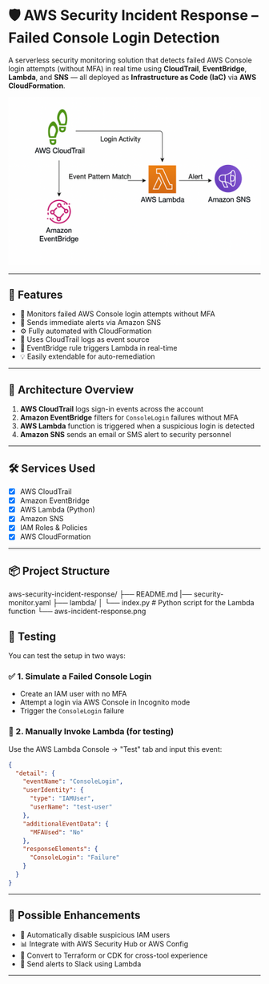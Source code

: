 # 🛡️ AWS Security Incident Response – Failed Console Login Detection

A serverless security monitoring solution that detects failed AWS Console login attempts (without MFA) in real time using **CloudTrail**, **EventBridge**, **Lambda**, and **SNS** — all deployed as **Infrastructure as Code (IaC)** via **AWS CloudFormation**.

![Architecture Diagram](aws-incident-response.png)

---

## 🚀 Features

- 🔐 Monitors failed AWS Console login attempts without MFA
- 📩 Sends immediate alerts via Amazon SNS
- ⚙️ Fully automated with CloudFormation
- 🧾 Uses CloudTrail logs as event source
- 🔄 EventBridge rule triggers Lambda in real-time
- 💡 Easily extendable for auto-remediation

---

## 🧱 Architecture Overview

1. **AWS CloudTrail** logs sign-in events across the account
2. **Amazon EventBridge** filters for `ConsoleLogin` failures without MFA
3. **AWS Lambda** function is triggered when a suspicious login is detected
4. **Amazon SNS** sends an email or SMS alert to security personnel

---

## 🛠️ Services Used

- [x] AWS CloudTrail
- [x] Amazon EventBridge
- [x] AWS Lambda (Python)
- [x] Amazon SNS
- [x] IAM Roles & Policies
- [x] AWS CloudFormation

---

## 📦 Project Structure
aws-security-incident-response/
├── README.md
|── security-monitor.yaml
├── lambda/
│   └── index.py         # Python script for the Lambda function
└── aws-incident-response.png

## 🔬 Testing

You can test the setup in two ways:

### ✅ 1. Simulate a Failed Console Login

* Create an IAM user with no MFA
* Attempt a login via AWS Console in Incognito mode
* Trigger the `ConsoleLogin` failure

### 🧪 2. Manually Invoke Lambda (for testing)

Use the AWS Lambda Console → "Test" tab and input this event:

```json
{
  "detail": {
    "eventName": "ConsoleLogin",
    "userIdentity": {
      "type": "IAMUser",
      "userName": "test-user"
    },
    "additionalEventData": {
      "MFAUsed": "No"
    },
    "responseElements": {
      "ConsoleLogin": "Failure"
    }
  }
}
```

---

## 🧠 Possible Enhancements

* 🚫 Automatically disable suspicious IAM users
* 📊 Integrate with AWS Security Hub or AWS Config
* 🧩 Convert to Terraform or CDK for cross-tool experience
* 📮 Send alerts to Slack using Lambda

---
